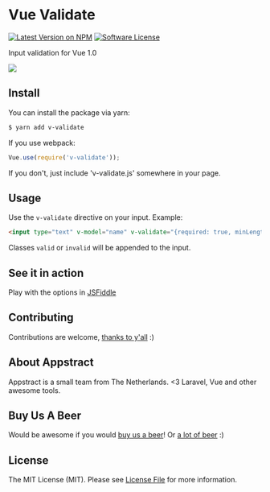 # Vue Validate

[![Latest Version on NPM](https://img.shields.io/npm/v/v-validate.svg?style=flat-square)](https://npmjs.com/package/v-validate)
[![Software License](https://img.shields.io/badge/license-MIT-brightgreen.svg?style=flat-square)](LICENSE.md)

Input validation for Vue 1.0

[![](https://gifyu.com/images/inaction.gif)](https://gifyu.com/image/SZQV)

## Install

You can install the package via yarn:

```bash
$ yarn add v-validate
```
If you use webpack:
```js
Vue.use(require('v-validate'));
```
If you don't, just include 'v-validate.js' somewhere in your page.

## Usage

Use the `v-validate` directive on your input.
Example:

```html
<input type="text" v-model="name" v-validate="{required: true, minLength: 5}">
```
Classes `valid` or `invalid` will be appended to the input.

## See it in action

Play with the options in [JSFiddle](https://jsfiddle.net/2pyx98Lr/1/)

## Contributing

Contributions are welcome, [thanks to y'all](https://github.com/appstract/vue-validate/graphs/contributors) :)

## About Appstract

Appstract is a small team from The Netherlands. <3 Laravel, Vue and other awesome tools.

## Buy Us A Beer

Would be awesome if you would [buy us a beer](https://www.paypal.me/teamappstract/10)! Or [a lot of beer](https://www.patreon.com/appstract) :)

## License

The MIT License (MIT). Please see [License File](LICENSE.md) for more information.
